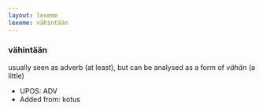 ```yaml
---
layout: lexeme
lexeme: vähintään
---
```


###  vähintään

usually seen as adverb (at least), but can be analysed as a form of *vähän* (a little)
* UPOS:  ADV
* Added from:  kotus

